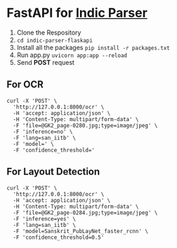 # FastAPI for [Indic Parser](https://github.com/document-analysis-tools/indic-parser)

1. Clone the Respository
2. ```cd indic-parser-flaskapi```
3. Install all the packages ```pip install -r packages.txt```
4. Run app.py ```uvicorn app:app --reload```
5. Send <b>POST</b> request


## For OCR

```
curl -X 'POST' \
  'http://127.0.0.1:8000/ocr' \
  -H 'accept: application/json' \
  -H 'Content-Type: multipart/form-data' \
  -F 'file=@GK2_page-0280.jpg;type=image/jpeg' \
  -F 'inference=no' \
  -F 'lang=san_iitb' \
  -F 'model=' \
  -F 'confidence_threshold='
```

## For Layout Detection
```
curl -X 'POST' \
  'http://127.0.0.1:8000/ocr' \
  -H 'accept: application/json' \
  -H 'Content-Type: multipart/form-data' \
  -F 'file=@GK2_page-0284.jpg;type=image/jpeg' \
  -F 'inference=yes' \
  -F 'lang=san_iitb' \
  -F 'model=Sanskrit_PubLayNet_faster_rcnn' \
  -F 'confidence_threshold=0.5'
```

